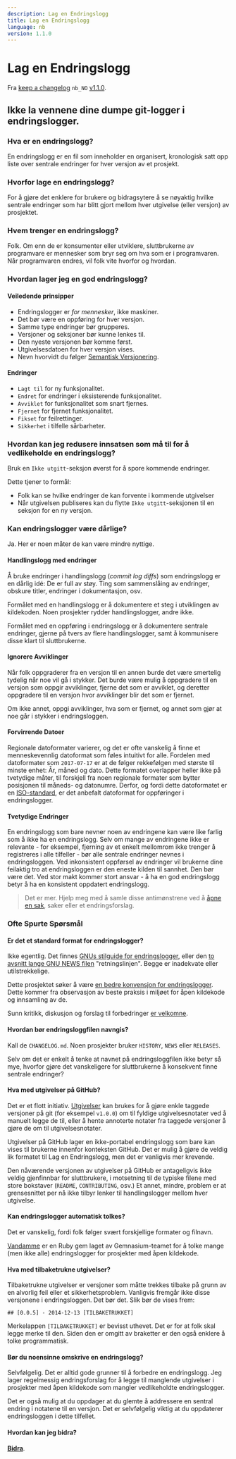 ```yaml
---
description: Lag en Endringslogg
title: Lag en Endringslogg
language: nb
version: 1.1.0
---
```


# Lag en Endringslogg

Fra [keep a changelog](https://github.com/olivierlacan/keep-a-changelog) `nb_NO` [v1.1.0](https://github.com/olivierlacan/keep-a-changelog/pull/383).

## Ikke la vennene dine dumpe git-logger i endringslogger.

### Hva er en endringslogg?

En endringslogg er en fil som inneholder en organisert, kronologisk satt opp liste over sentrale endringer for hver versjon av et prosjekt.

### Hvorfor lage en endringslogg?

For å gjøre det enklere for brukere og bidragsytere å se nøyaktig hvilke sentrale endringer som har blitt gjort mellom hver utgivelse (eller versjon) av prosjektet.

### Hvem trenger en endringslogg?

Folk. Om enn de er konsumenter eller utviklere, sluttbrukerne av programvare er mennesker som bryr seg om hva som er i programvaren. Når programvaren endres, vil folk vite hvorfor og hvordan.

### Hvordan lager jeg en god endringslogg?

#### Veiledende prinsipper

- Endringslogger er _for mennesker_, ikke maskiner.
- Det bør være en oppføring for hver versjon.
- Samme type endringer bør grupperes.
- Versjoner og seksjoner bør kunne lenkes til.
- Den nyeste versjonen bør komme først.
- Utgivelsesdatoen for hver versjon vises.
- Nevn hvorvidt du følger [Semantisk Versjonering](https://semver.org/).

#### Endringer

- `Lagt til` for ny funksjonalitet.
- `Endret` for endringer i eksisterende funksjonalitet.
- `Avviklet` for funksjonalitet som snart fjernes.
- `Fjernet` for fjernet funksjonalitet.
- `Fikset` for feilrettinger.
- `Sikkerhet` i tilfelle sårbarheter.

### Hvordan kan jeg redusere innsatsen som må til for å vedlikeholde en endringslogg?

Bruk en `Ikke utgitt`-seksjon øverst for å spore kommende endringer.

Dette tjener to formål:

- Folk kan se hvilke endringer de kan forvente i kommende utgivelser
- Når utgivelsen publiseres kan du flytte `Ikke utgitt`-seksjonen til en seksjon for en ny versjon.

### Kan endringslogger være dårlige?

Ja. Her er noen måter de kan være mindre nyttige.

#### Handlingslogg med endringer

Å bruke endringer i handlingslogg (_commit log diffs_) som endringslogg er en dårlig idé: De er full av støy. Ting som sammenslåing av endringer, obskure titler, endringer i dokumentasjon, osv.

Formålet med en handlingslogg er å dokumentere et steg i utviklingen av kildekoden. Noen prosjekter rydder handlingslogger, andre ikke.

Formålet med en oppføring i endringslogg er å dokumentere sentrale endringer, gjerne på tvers av flere handlingslogger, samt å kommunisere disse klart til sluttbrukerne.

#### Ignorere Avviklinger

Når folk oppgraderer fra en versjon til en annen burde det være smertelig tydelig når noe vil gå i stykker. Det burde være mulig å oppgradere til en versjon som oppgir avviklinger, fjerne det som er avviklet, og deretter oppgradere til en versjon hvor avviklinger blir det som er fjernet.

Om ikke annet, oppgi avviklinger, hva som er fjernet, og annet som gjør at noe går i stykker i endringsloggen.

#### Forvirrende Datoer

Regionale datoformater varierer, og det er ofte vanskelig å finne et menneskevennlig datoformat som føles intuitivt for alle. Fordelen med datoformater som `2017-07-17` er at de følger rekkefølgen med største til minste enhet: År, måned og dato. Dette formatet overlapper heller ikke på tvetydige måter, til forskjell fra noen regionale formater som bytter posisjonen til måneds- og datonumre. Derfor, og fordi dette datoformatet er en [ISO-standard](http://www.iso.org/iso/home/standards/iso8601.htm), er det anbefalt datoformat for oppføringer i endringslogger.

#### Tvetydige Endringer

En endringslogg som bare nevner noen av endringene kan være like farlig som å ikke ha en endringslogg. Selv om mange av endringene ikke er relevante - for eksempel, fjerning av et enkelt mellomrom ikke trenger å registreres i alle tilfeller - bør alle sentrale endringer nevnes i endringsloggen. Ved inkonsistent oppførsel av endringer vil brukerne dine feilaktig tro at endringsloggen er den eneste kilden til sannhet. Den bør være det. Ved stor makt kommer stort ansvar - å ha en god endringslogg betyr å ha en konsistent oppdatert endringslogg.

> Det er mer. Hjelp meg med å samle disse antimønstrene ved å [åpne en sak](https://github.com/olivierlacan/keep-a-changelog/issues), saker eller et endringsforslag.

### Ofte Spurte Spørsmål

#### Er det et standard format for endringslogger?

Ikke egentlig. Det finnes [GNUs stilguide for endringslogger](https://www.gnu.org/prep/standards/html_node/Style-of-Change-Logs.html#Style-of-Change-Logs), eller den [to avsnitt lange GNU NEWS filen](https://www.gnu.org/prep/standards/html_node/NEWS-File.html#NEWS-File) "retningslinjen". Begge er inadekvate eller utilstrekkelige.

Dette prosjektet søker å være [en bedre konvensjon for endringslogger](https://github.com/olivierlacan/keep-a-changelog/blob/master/CHANGELOG.md). Dette kommer fra observasjon av beste praksis i miljøet for åpen kildekode og innsamling av de.

Sunn kritikk, diskusjon og forslag til forbedringer [er velkomne](https://github.com/olivierlacan/keep-a-changelog/issues).

#### Hvordan bør endringsloggfilen navngis?

Kall de `CHANGELOG.md`. Noen prosjekter bruker `HISTORY`, `NEWS` eller `RELEASES`.

Selv om det er enkelt å tenke at navnet på endringsloggfilen ikke betyr så mye, hvorfor gjøre det vanskeligere for sluttbrukerne å konsekvent finne sentrale endringer?

#### Hva med utgivelser på GitHub?

Det er et flott initiativ. [Utgivelser](https://help.github.com/articles/creating-releases/) kan brukes for å gjøre enkle taggede versjoner på git (for eksempel `v1.0.0`) om til fyldige utgivelsesnotater ved å manuelt legge de til, eller å hente annoterte notater fra taggede versjoner å gjøre de om til utgivelsesnotater.

Utgivelser på GitHub lager en ikke-portabel endringslogg som bare kan vises til brukerne innenfor konteksten GitHub. Det er mulig å gjøre de veldig lik formatet til Lag en Endringslogg, men det er vanligvis mer krevende.

Den nåværende versjonen av utgivelser på GitHub er antageligvis ikke veldig gjenfinnbar for sluttbrukere, i motsetning til de typiske filene med store bokstaver (`README`,  `CONTRIBUTING`, osv.) Et annet, mindre, problem er at grensesnittet per nå ikke tilbyr lenker til handlingslogger mellom hver utgivelse.

#### Kan endringslogger automatisk tolkes?

Det er vanskelig, fordi folk følger svært forskjellige formater og filnavn.

[Vandamme](https://github.com/tech-angels/vandamme/) er en Ruby gem laget av Gemnasium-teamet for å tolke mange (men ikke alle) endringslogger for prosjekter med åpen kildekode.

#### Hva med tilbaketrukne utgivelser?

Tilbaketrukne utgivelser er versjoner som måtte trekkes tilbake på grunn av en alvorlig feil eller et sikkerhetsproblem. Vanligvis fremgår ikke disse versjonene i endringsloggen. Det bør det. Slik bør de vises frem:

`## [0.0.5] - 2014-12-13 [TILBAKETRUKKET]`

Merkelappen `[TILBAKETRUKKET]` er bevisst uthevet. Det er for at folk skal legge merke til den. Siden den er omgitt av braketter er den også enklere å tolke programmatisk.

#### Bør du noensinne omskrive en endringslogg?

Selvfølgelig. Det er alltid gode grunner til å forbedre en endringslogg. Jeg lager regelmessig endringsforslag for å legge til manglende utgivelser i prosjekter med åpen kildekode som mangler vedlikeholdte endringslogger.

Det er også mulig at du oppdager at du glemte å addressere en sentral endring i notatene til en versjon. Det er selvfølgelig viktig at du oppdaterer endringsloggen i dette tilfellet.

#### Hvordan kan jeg bidra?

**[Bidra](https://github.com/olivierlacan/keep-a-changelog)**.
